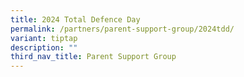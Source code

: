 ```yaml
---
title: 2024 Total Defence Day
permalink: /partners/parent-support-group/2024tdd/
variant: tiptap
description: ""
third_nav_title: Parent Support Group
---
```

